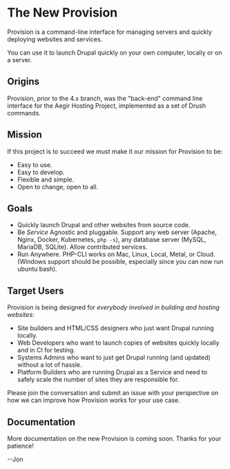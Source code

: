 # The New Provision

Provision is a command-line interface for managing servers and quickly deploying websites and services.

You can use it to launch Drupal quickly on your own computer, locally or on a server.

## Origins

Provision, prior to the 4.x branch, was the "back-end" command line interface for the Aegir Hosting Project, implemented as a set of Drush commands.

## Mission

If this project is to succeed we must make it our mission for Provision to be:

* Easy to use.
* Easy to develop.
* Flexible and simple.
* Open to change, open to all.

## Goals

* Quickly launch Drupal and other websites from source code.
* Be _Service_ Agnostic and pluggable. Support any web server \(Apache, Nginx, Docker, Kubernetes, `php -s`\), any database server \(MySQL, MariaDB, SQLite\). Allow contributed services.
* Run Anywhere. PHP-CLI works on Mac, Linux, Local, Metal, or Cloud. \(Windows support should be possible, especially since you can now run ubuntu bash\).

## Target Users

Provision is being designed for _everybody involved in building and hosting websites_: 

* Site builders and HTML/CSS designers who just want Drupal running locally.
* Web Developers who want to launch copies of websites quickly locally and in CI for testing.
* Systems Admins who want to just get Drupal running \(and updated\) without a lot of hassle.
* Platform Builders who are running Drupal as a Service and need to safely scale the number of sites they are responsible for.

Please join the conversation and submit an issue with your perspective on how we can improve how Provision works for your use case.



## Documentation

More documentation on the new Provision is coming soon. Thanks for your patience!

--Jon

## 



